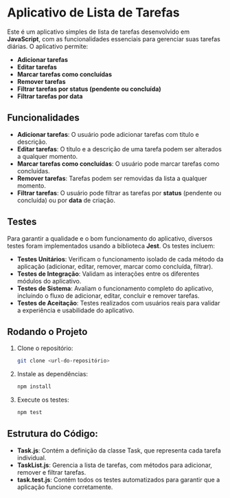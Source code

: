 # Aplicativo de Lista de Tarefas

Este é um aplicativo simples de lista de tarefas desenvolvido em **JavaScript**, com as funcionalidades essenciais para gerenciar suas tarefas diárias. O aplicativo permite:

- **Adicionar tarefas**
- **Editar tarefas**
- **Marcar tarefas como concluídas**
- **Remover tarefas**
- **Filtrar tarefas por status (pendente ou concluída)**
- **Filtrar tarefas por data**

## Funcionalidades

- **Adicionar tarefas**: O usuário pode adicionar tarefas com título e descrição.
- **Editar tarefas**: O título e a descrição de uma tarefa podem ser alterados a qualquer momento.
- **Marcar tarefas como concluídas**: O usuário pode marcar tarefas como concluídas.
- **Remover tarefas**: Tarefas podem ser removidas da lista a qualquer momento.
- **Filtrar tarefas**: O usuário pode filtrar as tarefas por **status** (pendente ou concluída) ou por **data** de criação.

## Testes

Para garantir a qualidade e o bom funcionamento do aplicativo, diversos testes foram implementados usando a biblioteca **Jest**. Os testes incluem:

- **Testes Unitários**: Verificam o funcionamento isolado de cada método da aplicação (adicionar, editar, remover, marcar como concluída, filtrar).
- **Testes de Integração**: Validam as interações entre os diferentes módulos do aplicativo.
- **Testes de Sistema**: Avaliam o funcionamento completo do aplicativo, incluindo o fluxo de adicionar, editar, concluir e remover tarefas.
- **Testes de Aceitação**: Testes realizados com usuários reais para validar a experiência e usabilidade do aplicativo.

## Rodando o Projeto

1. Clone o repositório:

   ```bash
   git clone <url-do-repositório>

2. Instale as dependências:

    ```bash
    npm install

3. Execute os testes:

    ```bash
    npm test

## Estrutura do Código:

- **Task.js**: Contém a definição da classe Task, que representa cada tarefa individual.
- **TaskList.js**: Gerencia a lista de tarefas, com métodos para adicionar, remover e filtrar tarefas.
- **task.test.js**: Contém todos os testes automatizados para garantir que a aplicação funcione corretamente.